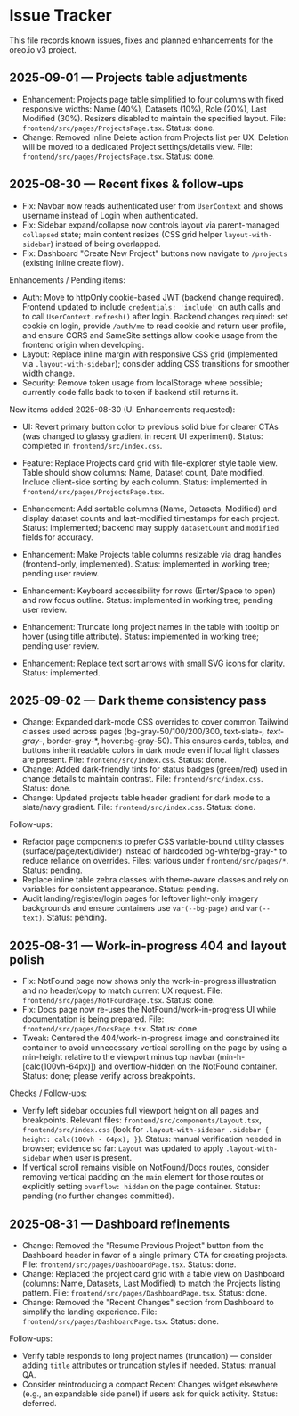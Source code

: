 # Issue Tracker

This file records known issues, fixes and planned enhancements for the oreo.io v3 project.


## 2025-09-01 — Projects table adjustments

- Enhancement: Projects page table simplified to four columns with fixed responsive widths: Name (40%), Datasets (10%), Role (20%), Last Modified (30%). Resizers disabled to maintain the specified layout. File: `frontend/src/pages/ProjectsPage.tsx`. Status: done.
- Change: Removed inline Delete action from Projects list per UX. Deletion will be moved to a dedicated Project settings/details view. File: `frontend/src/pages/ProjectsPage.tsx`. Status: done.

## 2025-08-30 — Recent fixes & follow-ups

- Fix: Navbar now reads authenticated user from `UserContext` and shows username instead of Login when authenticated.
- Fix: Sidebar expand/collapse now controls layout via parent-managed `collapsed` state; main content resizes (CSS grid helper `layout-with-sidebar`) instead of being overlapped.
- Fix: Dashboard "Create New Project" buttons now navigate to `/projects` (existing inline create flow).

Enhancements / Pending items:

- Auth: Move to httpOnly cookie-based JWT (backend change required). Frontend updated to include `credentials: 'include'` on auth calls and to call `UserContext.refresh()` after login. Backend changes required: set cookie on login, provide `/auth/me` to read cookie and return user profile, and ensure CORS and SameSite settings allow cookie usage from the frontend origin when developing.
- Layout: Replace inline margin with responsive CSS grid (implemented via `.layout-with-sidebar`); consider adding CSS transitions for smoother width change.
- Security: Remove token usage from localStorage where possible; currently code falls back to token if backend still returns it.

New items added 2025-08-30 (UI Enhancements requested):

- UI: Revert primary button color to previous solid blue for clearer CTAs (was changed to glassy gradient in recent UI experiment). Status: completed in `frontend/src/index.css`.
- Feature: Replace Projects card grid with file-explorer style table view. Table should show columns: Name, Dataset count, Date modified. Include client-side sorting by each column. Status: implemented in `frontend/src/pages/ProjectsPage.tsx`.
- Enhancement: Add sortable columns (Name, Datasets, Modified) and display dataset counts and last-modified timestamps for each project. Status: implemented; backend may supply `datasetCount` and `modified` fields for accuracy.

- Enhancement: Make Projects table columns resizable via drag handles (frontend-only, implemented). Status: implemented in working tree; pending user review.
- Enhancement: Keyboard accessibility for rows (Enter/Space to open) and row focus outline. Status: implemented in working tree; pending user review.
- Enhancement: Truncate long project names in the table with tooltip on hover (using title attribute). Status: implemented in working tree; pending user review.
- Enhancement: Replace text sort arrows with small SVG icons for clarity. Status: implemented.

## 2025-09-02 — Dark theme consistency pass

- Change: Expanded dark-mode CSS overrides to cover common Tailwind classes used across pages (bg-gray-50/100/200/300, text-slate-*, text-gray-*, border-gray-*, hover:bg-gray-50). This ensures cards, tables, and buttons inherit readable colors in dark mode even if local light classes are present. File: `frontend/src/index.css`. Status: done.
- Change: Added dark-friendly tints for status badges (green/red) used in change details to maintain contrast. File: `frontend/src/index.css`. Status: done.
- Change: Updated projects table header gradient for dark mode to a slate/navy gradient. File: `frontend/src/index.css`. Status: done.

Follow-ups:
- Refactor page components to prefer CSS variable-bound utility classes (surface/page/text/divider) instead of hardcoded bg-white/bg-gray-* to reduce reliance on overrides. Files: various under `frontend/src/pages/*`. Status: pending.
- Replace inline table zebra classes with theme-aware classes and rely on variables for consistent appearance. Status: pending.
- Audit landing/register/login pages for leftover light-only imagery backgrounds and ensure containers use `var(--bg-page)` and `var(--text)`. Status: pending.


## 2025-08-31 — Work-in-progress 404 and layout polish

- Fix: NotFound page now shows only the work-in-progress illustration and no header/copy to match current UX request. File: `frontend/src/pages/NotFoundPage.tsx`. Status: done.
- Fix: Docs page now re-uses the NotFound/work-in-progress UI while documentation is being prepared. File: `frontend/src/pages/DocsPage.tsx`. Status: done.
- Tweak: Centered the 404/work-in-progress image and constrained its container to avoid unnecessary vertical scrolling on the page by using a min-height relative to the viewport minus top navbar (min-h-[calc(100vh-64px)]) and overflow-hidden on the NotFound container. Status: done; please verify across breakpoints.

Checks / Follow-ups:

- Verify left sidebar occupies full viewport height on all pages and breakpoints. Relevant files: `frontend/src/components/Layout.tsx`, `frontend/src/index.css` (look for `.layout-with-sidebar .sidebar { height: calc(100vh - 64px); }`). Status: manual verification needed in browser; evidence so far: `Layout` was updated to apply `.layout-with-sidebar` when user is present.
- If vertical scroll remains visible on NotFound/Docs routes, consider removing vertical padding on the `main` element for those routes or explicitly setting `overflow: hidden` on the page container. Status: pending (no further changes committed).


## 2025-08-31 — Dashboard refinements

- Change: Removed the "Resume Previous Project" button from the Dashboard header in favor of a single primary CTA for creating projects. File: `frontend/src/pages/DashboardPage.tsx`. Status: done.
- Change: Replaced the project card grid with a table view on Dashboard (columns: Name, Datasets, Last Modified) to match the Projects listing pattern. File: `frontend/src/pages/DashboardPage.tsx`. Status: done.
- Change: Removed the "Recent Changes" section from Dashboard to simplify the landing experience. File: `frontend/src/pages/DashboardPage.tsx`. Status: done.

Follow-ups:

- Verify table responds to long project names (truncation) — consider adding `title` attributes or truncation styles if needed. Status: manual QA.
- Consider reintroducing a compact Recent Changes widget elsewhere (e.g., an expandable side panel) if users ask for quick activity. Status: deferred.



